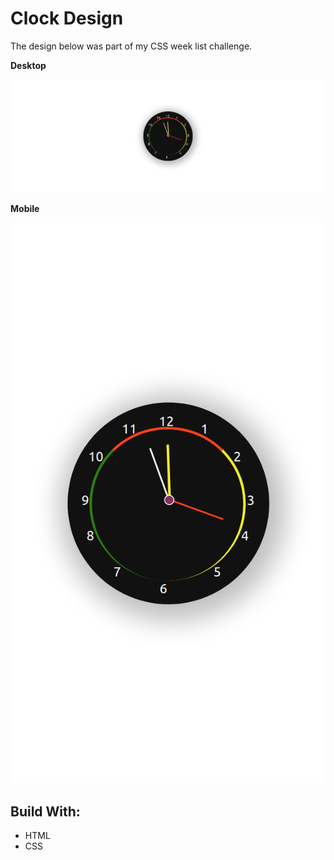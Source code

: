# Clock Design 

The design below was part of my CSS week list challenge.



**Desktop**

<img src="./assets/images/desktop.png"/>



**Mobile**

<img src="./assets/images/mobile.png"/>



## Build With:

* HTML
* CSS